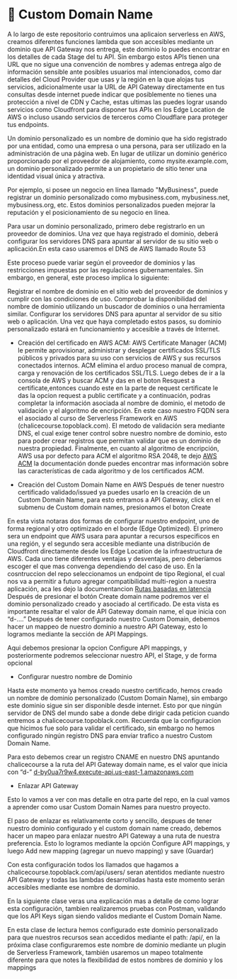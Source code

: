 # 🚀 Custom Domain Name
A lo largo de este repositorio contruimos una aplicaion serverless en AWS, creamos diferentes funciones lambda que son accesibles mediante un dominio que API Gateway nos entrega, este dominio lo puedes encontrar en los detalles de cada Stage del tu API. Sin embargo estos APIs tienen una URL que no sigue una convención de nombres y ademas entrega algo de información sensible ante posibles usuarios mal intencionados, como dar detalles del Cloud Provider que usas y la región en la que alojas tus servicios, adicionalmente usar la URL de API Gateway directamente en tus consultas desde internet puede indicar que posiblemente no tienes una protección a nivel de CDN y Cache, estas ultimas las puedes lograr usando servicios como Cloudfront para disponer tus APIs en los Edge Location de AWS o incluso usando servicios de terceros como Cloudflare para proteger tus endpoints.

Un dominio personalizado es un nombre de dominio que ha sido registrado por una entidad, como una empresa o una persona, para ser utilizado en la administración de una página web. En lugar de utilizar un dominio genérico proporcionado por el proveedor de alojamiento, como mysite.example.com, un dominio personalizado permite a un propietario de sitio tener una identidad visual única y atractiva.

Por ejemplo, si posee un negocio en línea llamado "MyBusiness", puede registrar un dominio personalizado como mybusiness.com, mybusiness.net, mybusiness.org, etc. Estos dominios personalizados pueden mejorar la reputación y el posicionamiento de su negocio en línea.

Para usar un dominio personalizado, primero debe registrarlo en un proveedor de dominios. Una vez que haya registrado el dominio, deberá configurar los servidores DNS para apuntar al servidor de su sitio web o aplicación.En esta caso usaremos el DNS de AWS llamado Route 53

Este proceso puede variar según el proveedor de dominios y las restricciones impuestas por las regulaciones gubernamentales. Sin embargo, en general, este proceso implica lo siguiente:

Registrar el nombre de dominio en el sitio web del proveedor de dominios y cumplir con las condiciones de uso.
Comprobar la disponibilidad del nombre de dominio utilizando un buscador de dominios o una herramienta similar.
Configurar los servidores DNS para apuntar al servidor de su sitio web o aplicación.
Una vez que haya completado estos pasos, su dominio personalizado estará en funcionamiento y accesible a través de Internet.
*  Creación del certificado en AWS ACM:
AWS Certificate Manager (ACM) le permite aprovisionar, administrar y desplegar certificados SSL/TLS públicos y privados para su uso con servicios de AWS y sus recursos conectados internos. ACM elimina el arduo proceso manual de compra, carga y renovación de los certificados SSL/TLS.
Luego debes de ir a la consola de AWS y buscar ACM y das en el boton Resquest a certificate,entonces cuando este en la parte de request certificate le das la opcion request a public certificate y a continuación, podras completar la información asociada al nombre de dominio, el metodo de validación y el algoritmo de encripción. En este caso nuestro FQDN sera el asociado al curso de Serverless Framework en AWS (chalicecourse.topoblack.com). El metodo de validación sera mediante DNS, el cual exige tener control sobre nuestro nombre de dominio, esto para poder crear registros que permitan validar que es un dominio de nuestra propiedad. Finalmente, en cuanto al algoritmo de encripción, AWS usa por defecto para ACM el algoritmo RSA 2048, te dejo [AWS ACM](https://docs.aws.amazon.com/acm/latest/userguide/acm-certificate.html#algorithms)
 la documentación donde puedes encontrar mas información sobre las características de cada algoritmo y de los certificados ACM.

 *  Creación del Custom Domain Name en AWS
 Después de tener nuestro certificado validado/issued ya puedes usarlo en la creación de un Custom Domain Name, para esto entramos a API Gateway, click en el submenu de Custom domain names, presionamos el boton Create
 
 En esta vista notaras dos formas de configurar nuestro endpoint, uno de forma regional y otro optimizado en el borde (Edge Optimized). El primero sera un endpoint que AWS usara para apuntar a recursos especificos en una región, y el segundo sera accesible mediante una distribución de Cloudfront directamente desde los Edge Location de la infraestructura de AWS. Cada uno tiene diferentes ventajas y desventajas, pero deberíamos escoger el que mas convenga dependiendo del caso de uso. En la cosntruccion del repo  seleccionamos un endpoint de tipo Regional, el cual nos va a permitir a futuro agregar compatibilidad multi-region a nuestra aplicación, aca les dejo la documentancion [Rutas basadas en latencia](https://docs.aws.amazon.com/Route53/latest/DeveloperGuide/routing-policy-latency.html)
 Después de presionar el botón Create domain name podremos ver el dominio personalizado creado y asociado al certificado. De esta vista es importante resaltar el valor de API Gateway domain name, el que inicia con “d-….”
 Después de tener configurado nuestro Custom Domain, debemos hacer un mappeo de nuestro dominio a nuestro API Gateway, esto lo logramos mediante la sección de API Mappings.

 Aqui debemos presionar la opcion Configure API mappings, y posteriormente podremos seleccionar nuestro API, el Stage, y de forma opcional

* Configurar nuestro nombre de Dominio

Hasta este momento ya hemos creado nuestro certificado, hemos creado un nombre de dominio personalizado (Custom Domain Name), sin embargo este dominio sigue sin ser disponible desde internet. Esto por que ningún servidor de DNS del mundo sabe a donde debe dirigir cada peticion cuando entremos a chalicecourse.topoblack.com. Recuerda que la configuracion que hicimos fue solo para validar el certificado, sin embargo no hemos configurado ningún registro DNS para enviar trafico a nuestro Custom Domain Name.

Para esto debemos crear un registro CNAME en nuestro DNS apuntando chalicecourse a la ruta del API Gateway domain name, es el valor que inicia con “d-”
 [d-by0ua7r9w4.execute-api.us-east-1.amazonaws.com](http://d-by0ua7r9w4.execute-api.us-east-1.amazonaws.com/)

* Enlazar API Gateway

Esto lo vamos a ver con mas detalle en otra parte del repo, en la cual vamos a aprender como usar Custom Domain Names para nuestro proyecto.

El paso de enlazar es relativamente corto y sencillo, despues de tener nuestro dominio configurado y el custom domain name creado, debemos hacer un mapeo para enlazar nuestro API Gateway a una ruta de nuestra preferencia. Esto lo logramos mediante la opción Configure API mappings, y luego Add new mapping (agregar un nuevo mapping) y save (Guardar)

Con esta configuración todos los llamados que hagamos a chalicecourse.topoblack.com/api/users/ seran atentidos mediante nuestro API Gateway y todas las lambdas desarrolladas hasta este momento serán accesibles mediante ese nombre de dominio.

En la siguiente clase veras una explicación mas a detalle de como lograr esta configuración, tambien realizaremos pruebas con Postman, validando que los API Keys sigan siendo validos mediante el Custom Domain Name.

En esta clase de lectura hemos configurado este dominio personalizado para que nuestros recursos sean accedidos mediante el path: /api/, en la próxima clase configuraremos este nombre de dominio mediante un plugin de Serverless Framework, también usaremos un mapeo totalmente diferente para que notes la flexibilidad de estos nombres de dominio y los mappings


